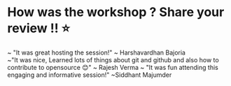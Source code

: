 # How was the workshop ? Share your review !! :star:
~ "It was great hosting the session!" ~ Harshavardhan Bajoria  
~"It was nice, Learned lots of things about git and github and also how to contribute to opensource :blush:" ~ Rajesh Verma
~ "It was fun attending this engaging  and informative session!" ~Siddhant Majumder
